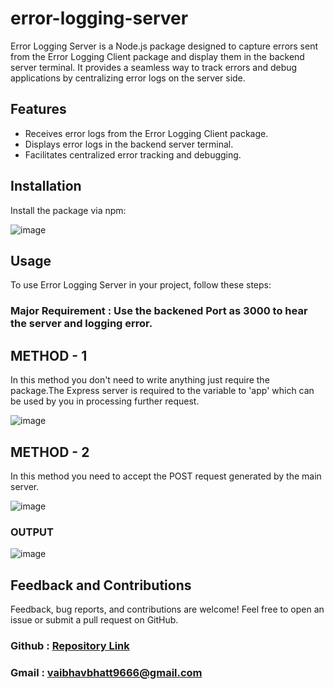 # error-logging-server

Error Logging Server is a Node.js package designed to capture errors sent from the Error Logging Client package and display them in the backend server terminal. It provides a seamless way to track errors and debug applications by centralizing error logs on the server side.

## Features

- Receives error logs from the Error Logging Client package.
- Displays error logs in the backend server terminal.
- Facilitates centralized error tracking and debugging.

## Installation

Install the package via npm:

![image](https://github.com/vaibhav211002/error-logger-server/assets/120389581/6c147d86-8565-44e5-ab3a-4a9733e90fbc)

## Usage

To use Error Logging Server in your project, follow these steps:

### Major Requirement : Use the backened Port as 3000 to hear the server and logging error.

## METHOD - 1 

In this method you don't need to write anything just require the package.The Express server is required to the variable to 'app' which can be used by you in processing further request.

![image](https://github.com/vaibhav211002/error-logger-server/assets/120389581/733bef59-8534-480f-8b7f-5d85c6c86b69)

## METHOD - 2

In this method you need to accept the POST request generated by the main server.

![image](https://github.com/vaibhav211002/error-logger-server/assets/120389581/38b8fef5-8ba9-4ab0-b39a-42a0496230f8)


### OUTPUT 

![image](https://github.com/vaibhav211002/error-logger-server/assets/120389581/93ad43cf-9de9-4c67-8df6-6ab76c41353d)


## Feedback and Contributions

Feedback, bug reports, and contributions are welcome! Feel free to open an issue or submit a pull request on GitHub.
### Github : [Repository Link](https://github.com/vaibhav211002/error-logger-server)
### Gmail : vaibhavbhatt9666@gmail.com


